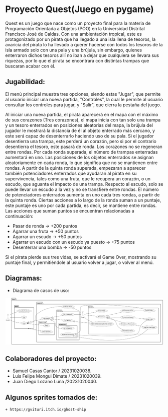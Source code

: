 # Proyecto Quest(Juego en pygame)
Quest es un juego que nace como un proyecto final para la materia de Programación Orientada a Objetos (POO) en la Universidad Distrital Francisco José de Caldas. Con una ambientación tropical, este es protagonizado por un pirata que ha llegado a una isla llena de tesoros, la avaricia del pirata lo ha llevado a querer hacerse con todos los tesoros de la isla armado solo con una pala y una brújula, sin embargo, quienes enterraron dichos tesoros allí no iban a dejar que cualquiera se llevara sus riquezas, por lo que el pirata se encontrara con distintas trampas que buscaran acabar con él.

## Jugabilidad:
El menú principal muestra tres opciones, siendo estas "Jugar", que permite al usuario iniciar una nueva partida, "Controles", la cual le permite al usuario consultar los controles para jugar, y "Salir", que cierra la pestaña del juego.

Al iniciar una nueva partida, el pirata aparecerá en el mapa con el máximo de sus corazones (Tres corazones), el mapa inicia con tan solo una trampa y un tesoro enterrados en posiciones aleatorias del mapa, la brújula del jugador le mostrará la distancia de él al objeto enterrado más cercano, y este será capaz de desenterrarlo haciendo uso de su pala. Si el jugador desentierra una trampa, este perderá un corazón, pero si por el contrario desentierra el tesoro, este pasará de ronda. Los corazones no se regeneran entre rondas. Por cada ronda superada, el número de trampas enterradas aumentará en uno. Las posiciones de los objetos enterrados se asignan aleatoriamente en cada ronda, lo que significa que no se mantienen entre rondas. A partir de la quinta ronda superada, empezaran a aparecer también potenciadores enterrados que ayudaran al pirata en su supervivencia, tales como una fruta, que le recupera un corazón, o un escudo, que aguanta el impacto de una trampa. Respecto al escudo, solo se puede llevar un escudo a la vez y no se transfiere entre rondas. El número de potenciadores enterrados aumenta en uno cada tres rondas, a partir de la quinta ronda. Ciertas acciones a lo largo de la ronda suman a un puntaje, este puntaje es uno por cada partida, es decir, se mantiene entre rondas. Las acciones que suman puntos se encuentran relacionadas a continuación:
+ Pasar de ronda -> +200 puntos 
+ Agarrar una fruta -> +50 puntos 
+ Agarrar un escudo -> +50 puntos 
+ Agarrar un escudo con un escudo ya puesto -> +75 puntos 
+ Desenterrar una bomba -> -50 puntos 

Si el pirata pierde sus tres vidas, se activará el Game Over, mostrando su puntaje final, y permitiéndole al usuario volver a jugar, o volver al menú.

## Diagramas:
- Diagrama de casos de uso:

![Casos de uso](out/diagramas/casos_de_uso/casos_de_uso.png)
## Colaboradores del proyecto:
+ Samuel Casas Cantor / 20231020038.
+ Luis Felipe Mongui Dimate / 20231020039.
+ Juan Diego Lozano Luna /20231020040.

## Algunos sprites tomados de:
    + https://gvituri.itch.io/ghost-ship